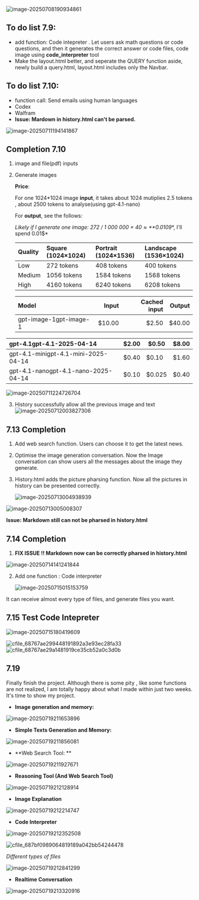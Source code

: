 ![image-20250708190934861](C:\Users\ckc\AppData\Roaming\Typora\typora-user-images\image-20250708190934861.png)

## To do list 7.9:

- add function: Code intepreter . Let users ask math questions or code questions, and then it generates the correct answer or code files, code image using **code_interpreter** tool
- Make the layout.html better, and seperate the QUERY function aside, newly build a query.html, layout.html includes only the Navbar.

## To do list 7.10: 

- function call: Send emails using human languages
- Codex
- Walfram
- **Issue: Mardown in history.html can't be parsed.**

![image-20250711194141867](C:\Users\ckc\AppData\Roaming\Typora\typora-user-images\image-20250711194141867.png)

## Completion 7.10

1. image and file(pdf) inputs

2. Generate images

   **Price**:

   For one 1024*1024 image **input**, it takes about 1024 mutiplies 2.5 tokens , about 2500 tokens to analyse(using gpt-4.1-nano)

   For **output**, see the follows:

   *Likely if I generate one image: 272 / 1 000 000 × $40 ≈ **$0.0109**, I'll spend 0.01$*

   | Quality | Square (1024×1024) | Portrait (1024×1536) | Landscape (1536×1024) |
   | :------ | :----------------- | :------------------- | :-------------------- |
   | Low     | 272 tokens         | 408 tokens           | 400 tokens            |
   | Medium  | 1056 tokens        | 1584 tokens          | 1568 tokens           |
   | High    | 4160 tokens        | 6240 tokens          | 6208 tokens           |

   | Model                  |  Input | Cached input | Output |
   | :--------------------- | -----: | -----------: | -----: |
   | gpt-image-1gpt-image-1 | $10.00 |        $2.50 | $40.00 |

| gpt-4.1gpt-4.1-2025-04-14           | $2.00 | $0.50  | $8.00 |
| :---------------------------------- | ----- | ------ | ----- |
| gpt-4.1-minigpt-4.1-mini-2025-04-14 | $0.40 | $0.10  | $1.60 |
| gpt-4.1-nanogpt-4.1-nano-2025-04-14 | $0.10 | $0.025 | $0.40 |

![image-20250711224726704](C:\Users\ckc\AppData\Roaming\Typora\typora-user-images\image-20250711224726704.png)

3. History successfully allow all the previous image and text![image-20250712003827306](C:\Users\ckc\AppData\Roaming\Typora\typora-user-images\image-20250712003827306.png)

## 7.13 Completion

1. Add web search function. Users can choose it to get the latest news.

2. Optimise the image generation conversation. Now the Image conversation can show users all the messages about the image they generate.

3. History.html adds the picture pharsing function. Now all the pictures in history can be presented correctly.

   ![image-20250713004938939](C:\Users\ckc\AppData\Roaming\Typora\typora-user-images\image-20250713004938939.png)

![image-20250713005008307](C:\Users\ckc\AppData\Roaming\Typora\typora-user-images\image-20250713005008307.png)

**Issue: Markdown still can not be pharsed in history.html**

## 7.14 Completion

1. **FIX ISSUE !! Markdown now can be correctly pharsed in history.html**

![image-20250714141241844](C:\Users\ckc\AppData\Roaming\Typora\typora-user-images\image-20250714141241844.png)

2. Add one function : Code interpreter

   ![image-20250715015153759](C:\Users\ckc\AppData\Roaming\Typora\typora-user-images\image-20250715015153759.png)

It can receive almost every type of files, and generate files you want. 

## 7.15 Test Code Intepreter

![image-20250715180419609](C:\Users\ckc\AppData\Roaming\Typora\typora-user-images\image-20250715180419609.png)

![cfile_68767ae299448191892a3e93ec28fa33](C:\Users\ckc\Desktop\CS50x2024\Project\temp_files\cfile_68767ae299448191892a3e93ec28fa33.png)![cfile_68767ae29a1481919ce35cb52a0c3d0b](C:\Users\ckc\Desktop\CS50x2024\Project\temp_files\cfile_68767ae29a1481919ce35cb52a0c3d0b.png)

## 7.19

Finally finish the project. Although there is some pity , like some functions are not realized, I am totally happy about what I made within just two weeks. It's time to show my project.

- **Image generation and memory:**

![image-20250719211653896](C:\Users\ckc\AppData\Roaming\Typora\typora-user-images\image-20250719211653896.png)

- **Simple Texts Generation and Memory:**

![image-20250719211856081](C:\Users\ckc\AppData\Roaming\Typora\typora-user-images\image-20250719211856081.png)

- **Web Search Tool: **

![image-20250719211927671](C:\Users\ckc\AppData\Roaming\Typora\typora-user-images\image-20250719211927671.png)

- **Reasoning Tool (And Web Search Tool)**

![image-20250719212128914](C:\Users\ckc\AppData\Roaming\Typora\typora-user-images\image-20250719212128914.png)

- **Image Explanation**

![image-20250719212214747](C:\Users\ckc\AppData\Roaming\Typora\typora-user-images\image-20250719212214747.png)

- **Code Interpreter**

![image-20250719212352508](C:\Users\ckc\AppData\Roaming\Typora\typora-user-images\image-20250719212352508.png)

![cfile_687bf0989064819189a042bb54244478](C:\Users\ckc\Desktop\CS50x2024\Project\temp_files\cfile_687bf0989064819189a042bb54244478.png)

*Different types of files*

![image-20250719212841299](C:\Users\ckc\AppData\Roaming\Typora\typora-user-images\image-20250719212841299.png)

- **Realtime Conversation**

![image-20250719213320916](C:\Users\ckc\AppData\Roaming\Typora\typora-user-images\image-20250719213320916.png)
